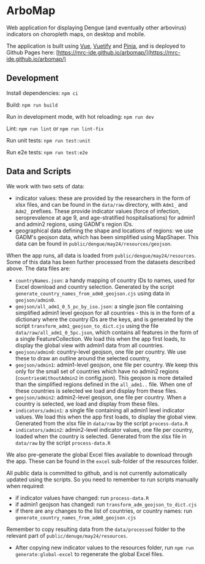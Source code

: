 # ArboMap

Web application for displaying Dengue (and eventually other arbovirus) indicators on choropleth maps, on desktop and mobile. 

The application is built using [Vue](https://vuejs.org/), [Vuetify](https://vuetifyjs.com/) and [Pinia](https://pinia.vuejs.org/), and is deployed to Github Pages here: [https://mrc-ide.github.io/arbomap/](https://mrc-ide.github.io/arbomap/)


## Development

Install dependencies: `npm ci`

Build: `npm run build`

Run in development mode, with hot reloading: `npm run dev`

Lint: `npm run lint` or `npm run lint-fix`

Run unit tests: `npm run test:unit`

Run e2e tests: `npm run test:e2e`

## Data and Scripts

We work with two sets of data:
- indicator values: these are provided by the researchers in the form of xlsx files, and can be found in the `data/raw` 
directory, with `Adm1_` and `Adm2_` prefixes. These provide indicator values (force of infection, seroprevalence at age 9,
and age-stratified hospitalisations) for admin1 and admin2 regions, using GADM's region IDs. 
- geographical data defining the shape and locations of regions: we use GADM's geojson data, which has been simplified
using MapShaper. This data can be found in `public/dengue/may24/resources/geojson`.

When the app runs, all data is loaded from `public/dengue/may24/resources`. Some of this data has been further processed from the 
datasets described above. The data files are:
- `countryNames.json`: a handy mapping of country IDs to names, used for Excel download and country selection. Generated by the
script `generate_country_names_from_adm0_geojson.cjs` using data in `geojson/admin0`.
- `geojson/all_adm1_0_5_pc_by_iso.json`: a single json file containing simplified admin1 level geojson for all countries - this
is in the form of a dictionary where the country IDs are the keys, and is generated by the script `transform_adm1_geojson_to_dict.cjs`
using the file `data/raw/all_adm1_0_5pc.json`, which contains all features in the form of a single FeatureCollection. We load this
when the app first loads, to display the global view with admin1 data from all countries.
- `geojson/admin0`: country-level geojson, one file per country. We use these to draw an outline around the selected country,
- `geojson/admin1`: admin1-level geojson, one file per country. We keep this only for the small set of countries which have no admin2 regions (`countriesWithoutAdmin2`
in config.json). This geojson is more detailed than the simplified regions defined in the `all_adm1..` file. When one of these
countries is selected we load and display from these files.
- `geojson/admin2`: admin2-level geojson, one file per country. When a country is selected, we load and display from these files. 
- `indicators/admin1`: a single file containing all admin1 level indicator values. We load this when the app first loads, to display
the global view. Generated from the xlsx file in `data/raw` by the script `process-data.R`
- `indicators/admin2`: admin2-level indicator values, one file per country, loaded when the country is selected. Generated 
from the xlsx file in `data/raw` by the script `process-data.R`

We also pre-generate the global Excel files available to download through the app. These can be found in the `excel`
sub-folder of the resources folder. 

All public data is committed to github, and is not currently automatically updated using the scripts. So you need to 
remember to run scripts manually when required:

- if indicator values have changed: run `process-data.R`
- if admin1 geojson has changed: run `transform_adm_geojson_to_dict.cjs`
- if there are any changes to the list of countries, or country names: run `generate_country_names_from_adm0_geojson.cjs`

Remember to copy resulting data from the `data/processed` folder to the relevant part of `public/denuge/may24/resources`.

- After copying new indicator values to the resources folder, run `npm run generate:global-excel` to regenerate the 
global Excel files. 
